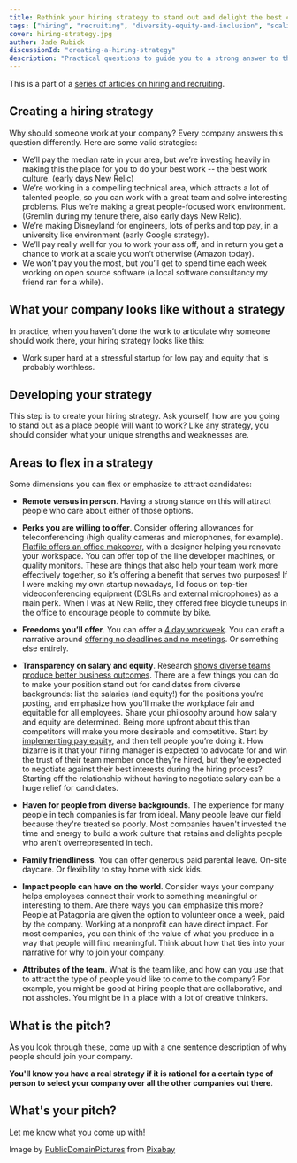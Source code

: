 ```yaml
---
title: Rethink your hiring strategy to stand out and delight the best candidates
tags: ["hiring", "recruiting", "diversity-equity-and-inclusion", "scaling", "pay-equity"]
cover: hiring-strategy.jpg
author: Jade Rubick
discussionId: "creating-a-hiring-strategy"
description: "Practical questions to guide you to a strong answer to the question: 'why should anybody want to work at your company?'"
---
```


<re-img src="hiring-strategy.jpg"></re-img>

This is a part of a [series of articles on hiring and recruiting](/startup-hiring-and-recruiting). 

## Creating a hiring strategy

Why should someone work at your company? Every company answers this question differently. Here are some valid strategies: 

* We’ll pay the median rate in your area, but we’re investing heavily in making this the place for you to do your best work -- the best work culture. (early days New Relic)
* We’re working in a compelling technical area, which attracts a lot of talented people, so you can work with a great team and solve interesting problems. Plus we’re making a great people-focused work environment. (Gremlin during my tenure there, also early days New Relic).
* We’re making Disneyland for engineers, lots of perks and top pay, in a university like environment (early Google strategy).
* We’ll pay really well for you to work your ass off, and in return you get a chance to work at a scale you won’t otherwise (Amazon today).
* We won’t pay you the most, but you’ll get to spend time each week working on open source software (a local software consultancy my friend ran for a while). 

## What your company looks like without a strategy

In practice, when you haven’t done the work to articulate why someone should work there, your hiring strategy looks like this: 

* Work super hard at a stressful startup for low pay and equity that is probably worthless.

## Developing your strategy

This step is to create your hiring strategy. Ask yourself, how are you going to stand out as a place people will want to work? Like any strategy, you should consider what your unique strengths and weaknesses are. 

## Areas to flex in a strategy

Some dimensions you can flex or emphasize to attract candidates:

* **Remote versus in person**. Having a strong stance on this will attract people who care about either of those options. 

* **Perks you are willing to offer**. Consider offering allowances for teleconferencing (high quality cameras and microphones, for example). [Flatfile offers an office makeover](https://flatfile.com/careers/), with a designer helping you renovate your workspace. You can offer top of the line developer machines, or quality monitors. These are things that also help your team work more effectively together, so it’s offering a benefit that serves two purposes! If I were making my own startup nowadays, I’d focus on top-tier videoconferencing equipment (DSLRs and external microphones) as a main perk. When I was at New Relic, they offered free bicycle tuneups in the office to encourage people to commute by bike.

* **Freedoms you’ll offer**. You can offer a [4 day workweek](https://singularityhub.com/2021/07/09/icelands-4-day-work-week-trial-was-a-smashing-success-will-it-start-a-new-trend/). You can craft a narrative around [offering no deadlines and no meetings](https://sahillavingia.com/work). Or something else entirely.  

* **Transparency on salary and equity**. Research [shows diverse teams produce better business outcomes](https://www.managers.org.uk/knowledge-and-insights/listicle/the-five-business-benefits-of-a-diverse-team/). There are a few things you can do to make your position stand out for candidates from diverse backgrounds: list the salaries (and equity!) for the positions you’re posting, and emphasize how you’ll make the workplace fair and equitable for all employees. Share your philosophy around how salary and equity are determined. Being more upfront about this than competitors will make you more desirable and competitive. Start by [implementing pay equity](/implementing-pay-equity/), and then tell people you’re doing it. How bizarre is it that your hiring manager is expected to advocate for and win the trust of their team member once they’re hired, but they’re expected to negotiate against their best interests during the hiring process? Starting off the relationship without having to negotiate salary can be a huge relief for candidates. 

* **Haven for people from diverse backgrounds**. The experience for many people in tech companies is far from ideal. Many people leave our field because they're treated so poorly. Most companies haven't invested the time and energy to build a work culture that retains and delights people who aren't overrepresented in tech. 

* **Family friendliness**. You can offer generous paid parental leave. On-site daycare. Or flexibility to stay home with sick kids.

* **Impact people can have on the world**. Consider ways your company helps employees connect their work to something meaningful or interesting to them. Are there ways you can emphasize this more? People at Patagonia are given the option to volunteer once a week, paid by the company. Working at a nonprofit can have direct impact. For most companies, you can think of the value of what you produce in a way that people will find meaningful. Think about how that ties into your narrative for why to join your company. 

* **Attributes of the team**. What is the team like, and how can you use that to attract the type of people you’d like to come to the company? For example, you might be good at hiring people that are collaborative, and not assholes. You might be in a place with a lot of creative thinkers. 

## What is the pitch?

As you look through these, come up with a one sentence description of why people should join your company.

**You'll know you have a real strategy if it is rational for a certain type of person to select your company over all the other companies out there**. 

## What's your pitch?

Let me know what you come up with!


Image by <a href="https://pixabay.com/users/publicdomainpictures-14/?utm_source=link-attribution&amp;utm_medium=referral&amp;utm_campaign=image&amp;utm_content=2264">PublicDomainPictures</a> from <a href="https://pixabay.com/?utm_source=link-attribution&amp;utm_medium=referral&amp;utm_campaign=image&amp;utm_content=2264">Pixabay</a>